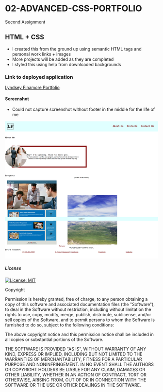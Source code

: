 # 02-ADVANCED-CSS-PORTFOLIO
Second Assignment

## HTML + CSS
- I created this from the ground up using semantic HTML tags and personal work links + images
- More projects will be added as they are completed
- I styled this using help from downloaded backgrounds 

### Link to deployed application
<a href="https://lyndseyfin.github.io/02-LYNDSEY-FINAMORE-PORTFOLIO/">Lyndsey Finamore Portfolio</a>

#### Screenshot
- Could not capture screenshot without footer in the middle for the life of me

![screenshot](assets/screencapture-file-C-Users-lynds-code-homework-02-ADVANCED-CSS-PORTFOLIO-index-html-2021-03-03-09_39_53.png)

##### License 

[![License: MIT](https://img.shields.io/badge/License-MIT-yellow.svg)](https://opensource.org/licenses/MIT)

Copyright <YEAR> <COPYRIGHT HOLDER>

Permission is hereby granted, free of charge, to any person obtaining a copy of this software and associated documentation files (the "Software"), to deal in the Software without restriction, including without limitation the rights to use, copy, modify, merge, publish, distribute, sublicense, and/or sell copies of the Software, and to permit persons to whom the Software is furnished to do so, subject to the following conditions:

The above copyright notice and this permission notice shall be included in all copies or substantial portions of the Software.

THE SOFTWARE IS PROVIDED "AS IS", WITHOUT WARRANTY OF ANY KIND, EXPRESS OR IMPLIED, INCLUDING BUT NOT LIMITED TO THE WARRANTIES OF MERCHANTABILITY, FITNESS FOR A PARTICULAR PURPOSE AND NONINFRINGEMENT. IN NO EVENT SHALL THE AUTHORS OR COPYRIGHT HOLDERS BE LIABLE FOR ANY CLAIM, DAMAGES OR OTHER LIABILITY, WHETHER IN AN ACTION OF CONTRACT, TORT OR OTHERWISE, ARISING FROM, OUT OF OR IN CONNECTION WITH THE SOFTWARE OR THE USE OR OTHER DEALINGS IN THE SOFTWARE.
